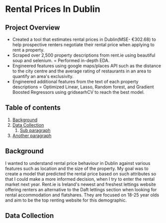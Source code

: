 # Rental Prices In Dublin
## Project Overview
- Created a tool that estimates rental prices in Dublin(MSE- €302.68) to help prospective renters negotiate their rental price when applying to rent a property.
- Scraped over 2,500 property descriptions from rent.ie using beautiful soup and selenium.
= Performed in-depth EDA.
- Engineered features using google maps/places  API such as the distance to the city centre and the average rating of restaurants in an area to quantify an area's exclusivity.
- Engineered additional features from the text of each property descriptions
= Optimized Linear, Lasso, Random forest, and Gradient Boosted Regressors using gridsearhCV to reach the best model.

## Table of contents
1. [Background](#background)
2. [Data Collection](#collect)
    1. [Sub paragraph](#subparagraph1)
3. [Another paragraph](#paragraph2)



## Background <a name="background"></a>
I wanted to understand rental price behaviour in Dublin against various features such as location and the size of the property. My goal was to create a model that predicted the rental price based on such attributes so that I could make a more informed decision, when I try to enter the rental market next year. Rent.ie is Ireland's newest and freshest lettings website offering renters an alternative to the Daft lettings section when looking for rental accommodation and flatshares. They are focused on 18-25 year olds and aim to be the top renting website for this demographic.

## Data Collection <a name="collect"></a>
